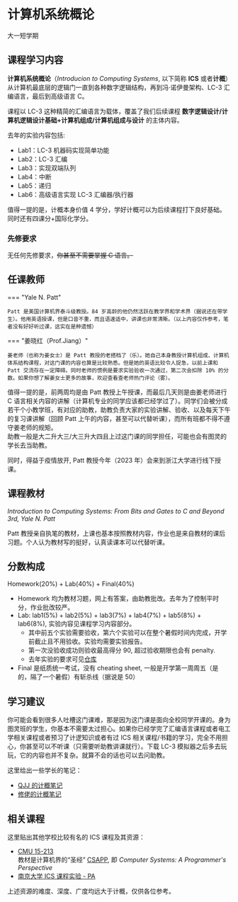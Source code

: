 # 计算机系统概论 
<div class="badges">
<span class="badge cs-badge">大一短学期</span>
</div>

## 课程学习内容

**计算机系统概论**（*Introducion to Computing Systems*, 以下简称 **ICS** 或者**计概**）从计算机最底层的逻辑门一直到各种数字逻辑结构，再到冯·诺伊曼架构、LC-3 汇编语言，最后到高级语言 C。

课程以 LC-3 这种精简的汇编语言为载体，覆盖了我们后续课程 **数字逻辑设计/计算机逻辑设计基础+计算机组成/计算机组成与设计** 的主体内容。  

去年的实验内容包括:

* Lab1：LC-3 机器码实现简单功能
* Lab2：LC-3 汇编
* Lab3：实现双端队列
* Lab4：中断
* Lab5：递归
* Lab6：高级语言实现 LC-3 汇编器/执行器

值得一提的是，计概本身价值 4 学分，学好计概可以为后续课程打下良好基础。同时还有四课分+国际化学分。

### 先修要求

无任何先修要求，~~你甚至不需要掌握 C 语言。~~

## 任课教师

=== "Yale N. Patt"

    Patt 是美国计算机界泰斗级教授。84 岁高龄的他仍然活跃在教学界和学术界（据说还在带学生）。他用英语授课，但是口音不重，而且语速适中，讲课也非常清晰。（以上内容仅作参考，笔者没有好好听过课，这实在是种遗憾）

=== "姜晓红（Prof.Jiang）"

    姜老师（也称为姜女士）是 Patt 教授的老搭档了（乐）。她自己本身教授计算机组成、计算机体系结构课程，对这门课的内容也算是比较熟悉。但是她的英语比较令人捉急，以前上课和 Patt 交流存在一定障碍。同时老师的惯例是要求实验验收一次通过，第二次会扣除 10% 的分数。如果你想了解姜女士更多的故事，欢迎查看查老师热门评论（雾）。

值得一提的是，前两周均是由 Patt 教授上午授课，而最后几天则是由姜老师进行 C 语言相关内容的讲解（计算机专业的同学应该都已经学过了）。同学们会被分成若干个小教学班，有对应的助教，助教负责大家的实验讲解、验收、以及每天下午的复习课讲解（回顾 Patt 上午的内容，甚至可以代替听课），而所有班都不得不遵守姜老师的规矩。  
助教一般是大二升大三/大三升大四且上过这门课的同学担任，可能也会有图灵的学长去当助教。

同时，得益于疫情放开, Patt 教授今年（2023 年）会来到浙江大学进行线下授课。

## 课程教材

*Introduction to Computing Systems: From Bits and Gates to C and Beyond 3rd, Yale N. Patt*

Patt 教授亲自执笔的教材，上课也基本按照教材内容，作业也是来自教材的课后习题。个人认为教材写的挺好，认真读课本可以代替听课。  

## 分数构成

Homework(20%) + Lab(40%) + Final(40%)

* Homework 均为教材习题，网上有答案，由助教批改。去年为了控制平时分，作业批改较严。
* Lab: lab1(5%) + lab2(5%) + lab3(7%) + lab4(7%) + lab5(8%) + lab6(8%), 实验内容见课程学习内容部分。  
    * 其中前五个实验需要验收，第六个实验可以在整个暑假时间内完成，开学前截止且不用验收。实验均需要实验报告。   
    * 第一次没验收成功则验收最高得分 90, 超过验收期限也会有 penalty.  
    * 去年实验的要求可见[仓库](https://github.com/HobbitQia/ZJU-Courses-Resources/tree/master/ICS)
* Final 是纸质统一考试，没有 cheating sheet, 一般是开学第一周周五（是的，隔了一个暑假）有斩杀线（据说是 50）

## 学习建议

你可能会看到很多人吐槽这门课难，那是因为这门课是面向全校同学开课的。身为图灵班的学生，你基本不需要太过担心。如果你已经学完了汇编语言课程或者电工学相关课程或者预习了计逻知识或者有过 ICS 相关课程/书籍的学习，完全不用担心，你甚至可以不听课（只需要听助教讲课就行）。下载 LC-3 模拟器之后多去玩玩，它的内容也并不复杂。就算不会的话也可以去问助教。  

这里给出一些学长的笔记：

* [QJJ 的计概笔记](https://notebook.hobbitqia.cc/ICS/)
* [修佬的计概笔记](https://www.yuque.com/isshikixiu/codes/ics)

## 相关课程

这里贴出其他学校比较有名的 ICS 课程及其资源：

* [CMU 15-213](http://www.cs.cmu.edu/afs/cs/academic/class/15213-f15/www/schedule.html)  
教材是计算机界的“圣经” [CSAPP](http://csapp.cs.cmu.edu/3e/home.html), 即 *Computer Systems: A Programmer's Perspective*
* [南京大学 ICS 课程实验 - PA](https://nju-projectn.github.io/ics-pa-gitbook/ics2022/)  

上述资源的难度、深度、广度均远大于计概，仅供各位参考。
